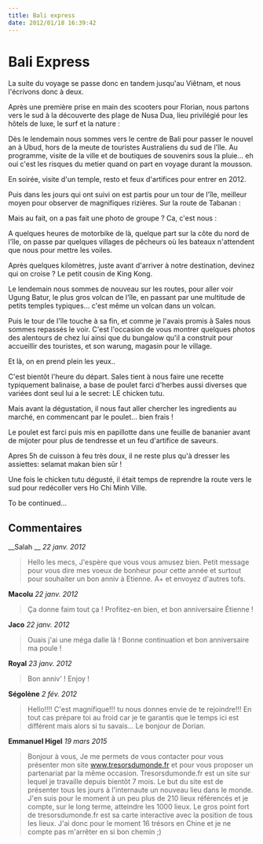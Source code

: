 ```yaml
---
title: Bali express
date: 2012/01/18 16:39:42
---
```


# Bali Express

La suite du voyage se passe donc en tandem jusqu'au Viêtnam, et nous l'écrivons donc à deux.

Après une première prise en main des scooters pour Florian, nous partons vers le sud à la découverte des plage de Nusa Dua, lieu privilégié pour les hôtels de luxe, le surf et la nature :

<!--<img src="http://etienne.croclemonde.org/public/indonesie/DSC_0011.jpg" />-->
<!--<img src="http://etienne.croclemonde.org/public/indonesie/DSC_0051.jpg" />-->

Dès le lendemain nous sommes vers le centre de Bali pour passer le nouvel an à Ubud, hors de la meute de touristes Australiens du sud de l'île. Au programme, visite de la ville et de boutiques de souvenirs sous la pluie... eh oui c'est les risques du metier quand on part en voyage durant la mousson.

<!--<img src="http://etienne.croclemonde.org/public/indonesie/DSC_0090.jpg" />-->

En soirée, visite d'un temple, resto et feux d'artifices pour entrer en 2012.

<!--<img src="http://etienne.croclemonde.org/public/indonesie/DSC_0117.jpg" />-->

Puis dans les jours qui ont suivi on est partis pour un tour de l'île, meilleur moyen pour observer de magnifiques rizières. Sur la route de Tabanan :

<!--<img src="http://etienne.croclemonde.org/public/indonesie/DSC_0147.jpg" />-->
<!--<img src="http://etienne.croclemonde.org/public/indonesie/DSC_0184.jpg" />-->

Mais au fait, on a pas fait une photo de groupe ? Ca, c'est nous :

<!--<img src="http://etienne.croclemonde.org/public/indonesie/DSC_0153.jpg" />-->

A quelques heures de motorbike de là, quelque part sur la côte du nord de l'île, on passe par quelques villages de pêcheurs où les bateaux n'attendent que nous pour mettre les voiles.

<!--<img src="http://etienne.croclemonde.org/public/indonesie/DSC_0154.jpg" />-->

Après quelques kilomètres, juste avant d'arriver à notre destination, devinez qui on croise ? Le petit cousin de King Kong.

<!--<img src="http://etienne.croclemonde.org/public/indonesie/DSC_0166.jpg" />-->

Le lendemain nous sommes de nouveau sur les routes, pour aller voir Ugung Batur, le plus gros volcan de l'île, en passant par une multitude de petits temples typiques... c'est même un volcan dans un volcan.

<!--<img src="http://etienne.croclemonde.org/public/indonesie/DSC_0171.jpg" />-->
<!--<img src="http://etienne.croclemonde.org/public/indonesie/DSC_0183.jpg" />-->
<!--<img src="http://etienne.croclemonde.org/public/indonesie/DSC_0191.jpg" />-->

Puis le tour de l'île touche à sa fin, et comme je l'avais promis à Sales nous sommes repassés le voir. C'est l'occasion de vous montrer quelques photos des alentours de chez lui ainsi que du bungalow qu'il a construit pour accueillir des touristes, et son warung, magasin pour le village.

<!--<img src="http://etienne.croclemonde.org/public/indonesie/DSC_0209.jpg" />-->
<!--<img src="http://etienne.croclemonde.org/public/indonesie/DSC_0223.jpg" />-->

Et là, on en prend plein les yeux..

<!--<img src="http://etienne.croclemonde.org/public/indonesie/DSC_0232.jpg" />-->
<!--<img src="http://etienne.croclemonde.org/public/indonesie/DSC_0238.jpg" />-->
<!--<img src="http://etienne.croclemonde.org/public/indonesie/DSC_0253.jpg" />-->

C'est bientôt l'heure du départ. Sales tient à nous faire une recette typiquement balinaise, a base de poulet farci d'herbes aussi diverses que variées dont seul lui a le secret: LE chicken tutu.

Mais avant la dégustation, il nous faut aller chercher les ingredients au marché, en commencant par le poulet... bien frais !

<!--<img src="http://etienne.croclemonde.org/public/indonesie/DSC_0213.jpg" />-->

Le poulet est farci puis mis en papillotte dans une feuille de bananier avant de mijoter pour plus de tendresse et un feu d'artifice de saveurs.

<!--<img src="http://etienne.croclemonde.org/public/indonesie/DSC_0235.jpg" />-->

Apres 5h de cuisson à feu très doux, il ne reste plus qu'à dresser les assiettes: selamat makan bien sûr !

<!--<img src="http://etienne.croclemonde.org/public/indonesie/DSC_0257.jpg" />-->

Une fois le chicken tutu dégusté, il était temps de reprendre la route vers le sud pour redécoller vers Ho Chi Minh Ville.

To be continued...

## Commentaires

__Salah __ _22 janv. 2012_
> Hello les mecs,
J'espère que vous vous amusez bien. Petit message pour vous dire mes voeux de bonheur pour cette année et surtout pour souhaiter un bon anniv à Etienne.
A+ et envoyez d'autres tofs.

__Macolu__ _22 janv. 2012_
> Ça donne faim tout ça !
Profitez-en bien, et bon anniversaire Étienne !

__Jaco__ _22 janv. 2012_
> Ouais j'ai une méga dalle là !
Bonne continuation et bon anniversaire ma poule !

__Royal__ _23 janv. 2012_
> Bon anniv' !
Enjoy !

__Ségolène__ _2 fév. 2012_
> Hello!!!!
C'est magnifique!!! tu nous donnes envie de te rejoindre!!!
En tout cas prépare toi au froid car je te garantis que le temps ici est différent mais alors si tu savais...
Le bonjour de Dorian.

__Emmanuel Higel__ _19 mars 2015_
> Bonjour à vous,
Je me permets de vous contacter pour vous présenter mon site www.tresorsdumonde.fr et pour vous proposer un partenariat par la même occasion.
Tresorsdumonde.fr est un site sur lequel je travaille depuis bientôt 7 mois. Le but du site est de présenter tous les jours à l'internaute un nouveau lieu dans le monde.
J'en suis pour le moment à un peu plus de 210 lieux référencés et je compte, sur le long terme, atteindre les 1000 lieux.
Le gros point fort de tresorsdumonde.fr est sa carte interactive avec la position de tous les lieux.
J'ai donc pour le moment 16 trésors en Chine et je ne compte pas m'arrêter en si bon chemin ;)

